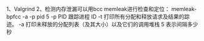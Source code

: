 
1、Valgrind
2、检测内存泄漏可以用bcc memleak进行检查和定位：
memleak-bpfcc -a -p pid  5
-p PID 跟踪进程 ID
-t 打印所有分配和释放请求及结果的踪迹。
-a 打印未释放的分配列表（及其大小）以及它们的调用堆栈
5 表示间隔多少秒